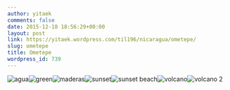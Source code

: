 ```yaml
---
author: yitaek
comments: false
date: 2015-12-18 18:56:29+00:00
layout: post
link: https://yitaek.wordpress.com/til196/nicaragua/ometepe/
slug: ometepe
title: Ometepe
wordpress_id: 739
---
```


![agua](https://yitaek.files.wordpress.com/2015/12/agua.jpg)![green](https://yitaek.files.wordpress.com/2015/12/green.jpg)![maderas](https://yitaek.files.wordpress.com/2015/12/maderas.jpg)![sunset](https://yitaek.files.wordpress.com/2015/12/sunset1.jpg)![sunset beach](https://yitaek.files.wordpress.com/2015/12/sunset-beach.jpg)![volcano](https://yitaek.files.wordpress.com/2015/12/volcano1.jpg)![volcano 2](https://yitaek.files.wordpress.com/2015/12/volcano-2.jpg)
